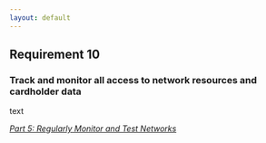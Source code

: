 ```yaml
---
layout: default
---
```


## Requirement 10
### Track and monitor all access to network resources and cardholder data

text



[_Part 5: Regularly Monitor and Test Networks_](../#Part-5)
